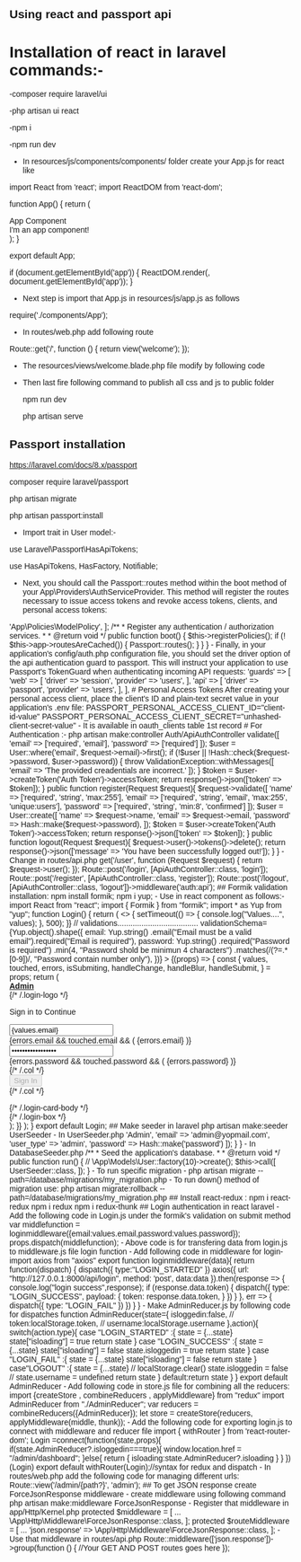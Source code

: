 ## Using react and passport api

# Installation of react  in laravel commands:-

-composer require laravel/ui

-php artisan ui react

-npm i 

-npm run dev

- In resources/js/components/components/ folder create your App.js for react like

import React from 'react';
import ReactDOM from 'react-dom';

function App() {
    return (
        <div className="container">
            <div className="row justify-content-center">
                <div className="col-md-8">
                    <div className="card">
                        <div className="card-header">App Component</div>
                        <div className="card-body">I'm an app component!</div>
                    </div>
                </div>
            </div>
        </div>
    );
}

export default App;

if (document.getElementById('app')) {
    ReactDOM.render(<App />, document.getElementById('app'));
}

- Next step is import that App.js in resources/js/app.js as follows

require('./components/App');

- In routes/web.php add following route

Route::get('/', function () {
    return view('welcome');
});

- The resources/views/welcome.blade.php file modify by following code

<!DOCTYPE html>
<html lang="{{ str_replace('_', '-', app()->getLocale()) }}">
    <head>
        <title>Laravel project</title>
        <meta charset="utf-8">
        <meta name="viewport" content="width=device-width, initial-scale=1">
        <!-- Styles -->
        <link href="{{ asset('css/app.css') }}" rel="stylesheet">
        <style>
            body {
                font-family: 'Nunito', sans-serif;
            }
        </style>
    </head>
    <body>
        <div id="app"></div>
        <script type="text/javascript" src="{{ asset('js/app.js') }}"></script>
    </body>
</html>

- Then last fire following command to publish all css and js to public folder

  npm run dev

  php artisan serve


## Passport installation

https://laravel.com/docs/8.x/passport

composer require laravel/passport

php artisan migrate

php artisan passport:install

- Import trait in User model:-

use Laravel\Passport\HasApiTokens;

use HasApiTokens, HasFactory, Notifiable;

- Next, you should call the Passport::routes method within the boot method of your App\Providers\AuthServiceProvider. This method will register the routes necessary to issue access tokens and revoke access tokens, clients, and personal access tokens:

<?php

namespace App\Providers;

use Illuminate\Foundation\Support\Providers\AuthServiceProvider as ServiceProvider;
use Illuminate\Support\Facades\Gate;
use Laravel\Passport\Passport;

class AuthServiceProvider extends ServiceProvider
{
    /**
     * The policy mappings for the application.
     *
     * @var array
     */
    protected $policies = [
        'App\Models\Model' => 'App\Policies\ModelPolicy',
    ];

    /**
     * Register any authentication / authorization services.
     *
     * @return void
     */
    public function boot()
    {
        $this->registerPolicies();

        if (! $this->app->routesAreCached()) {
            Passport::routes();
        }
    }
}

- Finally, in your application's config/auth.php configuration file, you should set the driver option of the api authentication guard to passport. This will instruct your application to use Passport's TokenGuard when authenticating incoming API requests:

'guards' => [
    'web' => [
        'driver' => 'session',
        'provider' => 'users',
    ],

    'api' => [
        'driver' => 'passport',
        'provider' => 'users',
    ],
],

# Personal Access Tokens

After creating your personal access client, place the client's ID and plain-text secret value in your application's .env file:

PASSPORT_PERSONAL_ACCESS_CLIENT_ID="client-id-value"
PASSPORT_PERSONAL_ACCESS_CLIENT_SECRET="unhashed-client-secret-value"

- It is available in oauth_clients table 1st record


# For Authentication :-

php artisan make:controller Auth/ApiAuthController


<?php

namespace App\Http\Controllers\Auth;

use App\Http\Controllers\Controller;
use Illuminate\Http\Request;
use Illuminate\Support\Facades\Hash;
use Illuminate\Validation\ValidationException;

use App\Models\User;

class ApiAuthController extends Controller
{
    public function login(Request $request){
        $request->validate([
            'email' => ['required', 'email'],
            'password' => ['required']
        ]);

        $user = User::where('email', $request->email)->first();

        if (!$user || !Hash::check($request->password, $user->password)) {
            throw ValidationException::withMessages([
                'email' => 'The provided creadentials are incorrect.'
            ]);
        }

        $token = $user->createToken('Auth Token')->accessToken;

        return response()->json(['token' => $token]);
    }

    public function register(Request $request){
        $request->validate([
            'name' => ['required', 'string', 'max:255'],
            'email' => ['required', 'string', 'email', 'max:255', 'unique:users'],
            'password' => ['required', 'string', 'min:8', 'confirmed']
        ]);

        $user = User::create([
                    'name' => $request->name,
                    'email' => $request->email,
                    'password' => Hash::make($request->password),
                ]);

        $token = $user->createToken('Auth Token')->accessToken;

        return response()->json(['token' => $token]);
    }

    public function logout(Request $request){
        $request->user()->tokens()->delete();
        return response()->json(['message' => 'You have been successfully logged out!']);
    }
}

- Change in routes/api.php

<?php

use Illuminate\Http\Request;
use Illuminate\Support\Facades\Route;
use App\Http\Controllers\Auth\ApiAuthController;

/*
|--------------------------------------------------------------------------
| API Routes
|--------------------------------------------------------------------------
|
| Here is where you can register API routes for your application. These
| routes are loaded by the RouteServiceProvider within a group which
| is assigned the "api" middleware group. Enjoy building your API!
|
*/

Route::middleware('auth:api')->get('/user', function (Request $request) {
    return $request->user();
});

Route::post('/login', [ApiAuthController::class, 'login']);
Route::post('/register', [ApiAuthController::class, 'register']);
Route::post('/logout', [ApiAuthController::class, 'logout'])->middleware('auth:api');

## Formik validation installation:

npm install formik;

npm i yup;

- Use in react component as follows:-

import React from "react";
import { Formik } from "formik";
import * as Yup from "yup";
function Login() {
    return (
        <>
            <Formik
                initialValues={{ email: "", password: "" }}
                onSubmit={(values, { setSubmitting }) => {
                    setTimeout(() => {
                        console.log("Values....", values);
                    }, 500);
                }}
                // validations.....................................
                validationSchema={Yup.object().shape({
                    email: Yup.string()
                        .email("Email must be a valid email").required("Email is required"),
                    password: Yup.string()
                        .required("Password is required")
                        .min(4, "Password shold be minimun 4 characters")
                        .matches(/(?=.*[0-9])/, "Password contain number only"),
                })}
            >
                {(props) => {
                    const {
                        values,
                        touched,
                        errors,
                        isSubmiting,
                        handleChange,
                        handleBlur,
                        handleSubmit,
                    } = props;
                    return (
                        <div className="hold-transition login-page pt-5 pb-5">
                            <div className="login-box">
                                <div className="login-logo">
                                    <a href="../../index2.html"><b>Admin</b></a>
                                </div>
                                {/* /.login-logo */}
                                <div className="card">
                                    <div className="card-body login-card-body">
                                        <p className="login-box-msg">Sign in to Continue</p>
                                        <form autoComplete="off" onSubmit={handleSubmit}>
                                            <div className="input-group">
                                                <input
                                                    type="text"
                                                    onChange={handleChange}
                                                    onBlur={handleBlur}
                                                    className="form-control"
                                                    name="email"
                                                    value={values.email}
                                                    placeholder="Email"
                                                ></input>
                                                <div className="input-group-append">
                                                    <div className="input-group-text">
                                                        <span className="fas fa-envelope" />
                                                    </div>
                                                </div>
                                            </div>
                                            {errors.email && touched.email && (
                                                <span className="text-danger">
                                                    {errors.email}
                                                </span>
                                            )}
                                            <div className="input-group mt-3">
                                                <input
                                                    type="password"
                                                    className="form-control"
                                                    name="password"
                                                    onChange={handleChange}
                                                    onBlur={handleBlur}
                                                    value={values.password}
                                                    placeholder="Password"
                                                ></input>
                                                <div className="input-group-append">
                                                    <div className="input-group-text">
                                                        <span className="fas fa-lock" />
                                                    </div>
                                                </div>
                                            </div>
                                            {errors.password && touched.password && (
                                                <span className="text-danger">
                                                    {errors.password}
                                                </span>
                                            )}
                                            <div className="row">
                                                {/* /.col */}
                                                <div className="col-12 mt-3">
                                                    <button type="submit" className="btn btn-primary btn-block" disabled={isSubmiting}>Sign In</button>
                                                </div>
                                                {/* /.col */}
                                            </div>
                                        </form>
                                    </div>
                                    {/* /.login-card-body */}
                                </div>
                            </div>
                            {/* /.login-box */}
                        </div>
                    );
                }}
            </Formik>
        </>
    );
}

export default Login;


## Make seeder in laravel

php artisan make:seeder UserSeeder

- In UserSeeder.php

<?php

namespace Database\Seeders;

use Illuminate\Database\Seeder;
use Illuminate\Support\Facades\Hash;
use App\Models\User;

class UserSeeder extends Seeder
{
    /**
     * Run the database seeds.
     *
     * @return void
     */
    public function run()
    {
        User::create([
            'name' => 'Admin',
            'email' => 'admin@yopmail.com',
            'user_type' => 'admin',
            'password' => Hash::make('password')
        ]);
    }
}


- In DatabaseSeeder.php

/**
    * Seed the application's database.
    *
    * @return void
    */
public function run()
{
    // \App\Models\User::factory(10)->create();
    $this->call([
        UserSeeder::class,
    ]);
}

- To run specific migration -

php artisan migrate --path=/database/migrations/my_migration.php

- To run down() method of migration use:

php artisan migrate:rollback --path=/database/migrations/my_migration.php

## Install react-redux :

npm i react-redux

npm i redux

npm i redux-thunk

## Login authentication in react laravel

- Add the following code in Login.js under the formik's validation on submit method

var middlefunction = loginmiddleware({email:values.email,password:values.password});
props.dispatch(middlefunction);

- Above code is for transfering data from login.js to middleware.js file login function

- Add following code in middleware for login-

import axios from "axios"
export function loginmiddleware(data){
    return function(dispatch) {
            dispatch({
                type:"LOGIN_STARTED"
            })
            axios({
                url: "http://127.0.0.1:8000/api/login",
                method: 'post',
                data:data
            }).then(response => {
                console.log("login success",response);
                if (response.data.token) {
                    dispatch({
                        type: "LOGIN_SUCCESS",
                        payload: {
                            token: response.data.token,
                        }
                    })
                }
            }, err => {
                dispatch({
                    type: "LOGIN_FAIL"
                })
            })
    }
}

- Make AdminReducer.js by following code for dispatches

function AdminReducer(state={
    isloggedin:false,
    // token:localStorage.token,
    // username:localStorage.username
    },action){
        switch(action.type){
            case "LOGIN_STARTED" :{
                state = {...state}
                state["isloading"]  = true
                return state
            }
            case "LOGIN_SUCCESS" :{
              state = {...state}
              state["isloading"] = false
              state.isloggedin = true
              return state
            }
            case "LOGIN_FAIL" :{
                state = {...state}
                state["isloading"] = false
                return state
            }
            case"LOGOUT" :{
                state = {...state}
                // localStorage.clear()
                state.isloggedin = false
                // state.username = undefined
                return state
                
            }
            default:return state
        }
}
export default AdminReducer

- Add following code in store.js file for combining all the reducers:

import {createStore , combineReducers , applyMiddleware} from "redux"
import AdminReducer from "./AdminReducer";

var reducers = combineReducers({AdminReducer});

let store  =  createStore(reducers, applyMiddleware(middle, thunk));

- Add the following code for exporting login.js to connect with middleware and reducer file

import { withRouter } from 'react-router-dom';

Login =connect(function(state,props){
    if(state.AdminReducer?.isloggedin===true){
        window.location.href = "/admin/dashboard";
    }else{
        return {
            isloading:state.AdminReducer?.isloading
        }
    }
})(Login) 

export default withRouter(Login);//syntax for redux and dispatch

- In routes/web.php add the following code for managing different urls:

Route::view('/admin/{path?}', 'admin');

## To get JSON response create ForceJsonResponse middleware

- create middleware using following command

php artisan make:middleware ForceJsonResponse

- Register that middleware in app/Http/Kernel.php

protected $middleware = [
    ...
    \App\Http\Middleware\ForceJsonResponse::class,
];

protected $routeMiddleware = [
    ...
    'json.response' => \App\Http\Middleware\ForceJsonResponse::class,
];

- Use that middleware in routes/api.php

Route::middleware(['json.response'])->group(function () {
    //Your GET AND POST routes goes here
});
